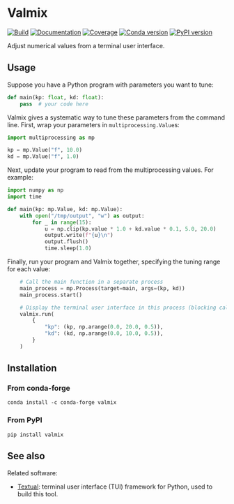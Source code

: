 # Valmix

[![Build](https://img.shields.io/github/actions/workflow/status/stephane-caron/valmix/ci.yml?branch=main)](https://github.com/stephane-caron/valmix/actions)
[![Documentation](https://img.shields.io/github/actions/workflow/status/stephane-caron/valmix/docs.yml?branch=main&label=docs)](https://stephane-caron.github.io/valmix/)
[![Coverage](https://coveralls.io/repos/github/stephane-caron/valmix/badge.svg?branch=main)](https://coveralls.io/github/stephane-caron/valmix?branch=main)
[![Conda version](https://anaconda.org/conda-forge/valmix/badges/version.svg)](https://anaconda.org/conda-forge/valmix)
[![PyPI version](https://img.shields.io/pypi/v/valmix)](https://pypi.org/project/valmix/)

Adjust numerical values from a terminal user interface.

## Usage

Suppose you have a Python program with parameters you want to tune:

```py
def main(kp: float, kd: float):
    pass  # your code here
```

Valmix gives a systematic way to tune these parameters from the command line. First, wrap your parameters in ``multiprocessing.Value``s:

```py
import multiprocessing as mp

kp = mp.Value("f", 10.0)
kd = mp.Value("f", 1.0)
```

Next, update your program to read from the multiprocessing values. For example:

```py
import numpy as np
import time

def main(kp: mp.Value, kd: mp.Value):
    with open("/tmp/output", "w") as output:
        for _ in range(15):
            u = np.clip(kp.value * 1.0 + kd.value * 0.1, 5.0, 20.0)
            output.write(f"{u}\n")
            output.flush()
            time.sleep(1.0)

```

Finally, run your program and Valmix together, specifying the tuning range for each value:

```py
    # Call the main function in a separate process
    main_process = mp.Process(target=main, args=(kp, kd))
    main_process.start()

    # Display the terminal user interface in this process (blocking call)
    valmix.run(
        {
            "kp": (kp, np.arange(0.0, 20.0, 0.5)),
            "kd": (kd, np.arange(0.0, 10.0, 0.5)),
        }
    )
```

## Installation

### From conda-forge

```console
conda install -c conda-forge valmix
```

### From PyPI

```console
pip install valmix
```

## See also

Related software:

- [Textual](https://textual.textualize.io/): terminal user interface (TUI) framework for Python, used to build this tool.

